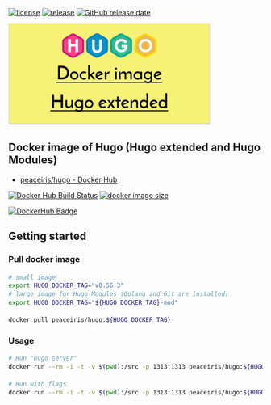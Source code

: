 [![license](https://img.shields.io/github/license/peaceiris/hugo-extended-docker.svg)](https://github.com/peaceiris/hugo-extended-docker/blob/master/LICENSE)
[![release](https://img.shields.io/github/release/peaceiris/hugo-extended-docker.svg)](https://github.com/peaceiris/hugo-extended-docker/releases/latest)
[![GitHub release date](https://img.shields.io/github/release-date/peaceiris/hugo-extended-docker.svg)](https://github.com/peaceiris/hugo-extended-docker/releases)

<!-- https://shields.io/ -->

<img width="400" alt="Docker image of Hugo extended version" src="./images/ogp.svg">



## Docker image of Hugo (Hugo extended and Hugo Modules)

- [peaceiris/hugo - Docker Hub]

[![Docker Hub Build Status](https://img.shields.io/docker/cloud/build/peaceiris/hugo.svg)](https://hub.docker.com/r/peaceiris/hugo)
[![docker image size](https://images.microbadger.com/badges/image/peaceiris/hugo.svg)](https://microbadger.com/images/peaceiris/hugo)

<!-- https://microbadger.com/ -->

[![DockerHub Badge](https://dockeri.co/image/peaceiris/hugo)][peaceiris/hugo - Docker Hub]

[peaceiris/hugo - Docker Hub]: https://hub.docker.com/r/peaceiris/hugo



## Getting started

### Pull docker image

```sh
# small image
export HUGO_DOCKER_TAG="v0.56.3"
# large image for Hugo Modules (Golang and Git are installed)
export HUGO_DOCKER_TAG="${HUGO_DOCKER_TAG}-mod"

docker pull peaceiris/hugo:${HUGO_DOCKER_TAG}
```

### Usage

```sh
# Run "hugo server"
docker run --rm -i -t -v $(pwd):/src -p 1313:1313 peaceiris/hugo:${HUGO_DOCKER_TAG} server

# Run with flags
docker run --rm -i -t -v $(pwd):/src -p 1313:1313 peaceiris/hugo:${HUGO_DOCKER_TAG} --gc --minify --cleanDestinationDir
```
